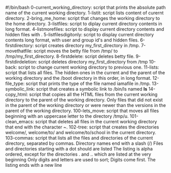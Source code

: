 #!/bin/bash
0-current_working_directory: script that prints the absolute path name of the current working directory.
1-listit: script lists content of curernt directory.
2-bring_me_home:  script that changes the working directory to the home directory.
3-listfiles: script to diplay current directory contents in long format.
4-listmorefiles: script to display current directory contents and hidden files with .
5-listfilesdigitonly: script to display current directory contents long format, with user and group id's and hidden files.
6-firstdirectory: script creates directory my_first_directory  in /tmp.
7-movethatfile: script moves the betty file from /tmp/ to /tmp/my_first_directory.
8-firstdelete: script deletes betty file.
9-firstdirdeletion: script deletes directory my_first_directory from /tmp
10-back: script to change current working directory to previous one.
11-lists: script that lists all files. The hidden ones in the current and the parent of the working directory and the /boot directory in this order, in long format.
12-file_type: script that prints the type of the file named iamafile in /tmp.
13-symbolic_link:  script that creates a symbolic link to /bin/ls named __ls__
14-copy_html: script that copies all the HTML files from the current working directory to the parent of the working directory. Only files that  did not exist in the parent of the working directory or were newer than the versions in the parent of the working directory.
100-lets_move: script that moves all files beginning with an uppercase letter to the directory /tmp/u.
101-clean_emacs: script that deletes all files in the current working directory that end with the character ~.
102-tree: script that creates the directories welcome/, welcome/to/ and welcome/to/school in the current directory.
103-commas: script that lists all the files and directories of the current directory, separated by commas.
	Directory names end with a slash (/)
	Files and directories starting with a dot should are listed
	The listing is alpha ordered, except for the directories . and .. which are listed at the very beginning
	Only digits and letters are used to sort; Digits come first.
	The listing ends with a new line
